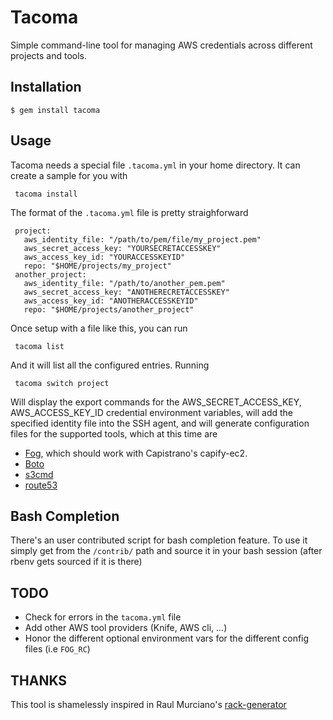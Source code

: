 # Tacoma

Simple command-line tool for managing AWS credentials across different projects and tools.

## Installation

    $ gem install tacoma

## Usage

Tacoma needs a special file `.tacoma.yml` in your home directory.  It can create a sample for you with

     tacoma install

The format of the `.tacoma.yml` file is pretty straighforward

     project:
       aws_identity_file: "/path/to/pem/file/my_project.pem"
       aws_secret_access_key: "YOURSECRETACCESSKEY"
       aws_access_key_id: "YOURACCESSKEYID"
       repo: "$HOME/projects/my_project"
	 another_project:
       aws_identity_file: "/path/to/another_pem.pem"
       aws_secret_access_key: "ANOTHERECRETACCESSKEY"
       aws_access_key_id: "ANOTHERACCESSKEYID"
       repo: "$HOME/projects/another_project"

Once setup with a file like this, you can run

     tacoma list

And it will list all the configured entries.  Running

     tacoma switch project

Will display the export commands for the AWS_SECRET_ACCESS_KEY, AWS_ACCESS_KEY_ID credential environment variables, will add the specified identity file into the SSH agent, and will generate configuration files for the supported tools, which at this time are

- [Fog](https://github.com/fog/fog), which should work with Capistrano's capify-ec2.
- [Boto](https://github.com/boto/boto)
- [s3cmd](https://github.com/s3tools/s3cmd)
- [route53](https://github.com/pcorliss/ruby_route_53)

## Bash Completion

There's an user contributed script for bash completion feature. To use it simply get from the `/contrib/` path and source it in your bash session (after rbenv gets sourced if it is there)

## TODO

- Check for errors in the `tacoma.yml` file
- Add other AWS tool providers (Knife, AWS cli, ...)
- Honor the different optional environment vars for the different config files (i.e `FOG_RC`)


## THANKS

This tool is shamelessly inspired in Raul Murciano's [rack-generator](https://github.com/raul/rack-generator)
